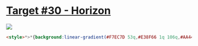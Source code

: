 # [Target #30 - Horizon](https://cssbattle.dev/play/30)

![](https://cssbattle.dev/targets/30.png)

```HTML
<style>*>*{background:linear-gradient(#F7EC7D 53q,#E38F66 1q 106q,#AA445F 1q 212q,#62306D 0
```